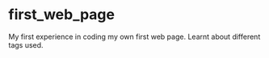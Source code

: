 # first_web_page
My first experience in coding my own first web page. Learnt about different tags used.
